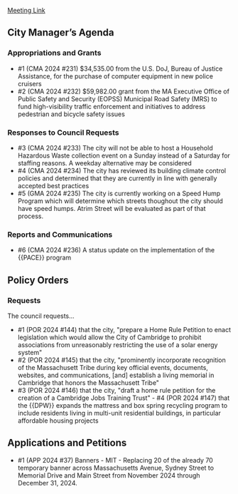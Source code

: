 [Meeting Link](https://cambridgema.iqm2.com/Citizens/Detail_Meeting.aspx?ID=4582)

## City Manager’s Agenda

### Appropriations and Grants
- #1 (CMA 2024 #231) $34,535.00 from the U.S. DoJ, Bureau of Justice Assistance, for the purchase of
computer equipment in new police cruisers
- #2 (CMA 2024 #232) $59,982.00 grant from the MA Executive Office of Public Safety and Security (EOPSS) Municipal Road Safety (MRS) to fund high-visibility traffic enforcement and initiatives to address pedestrian and
bicycle safety issues

### Responses to Council Requests
- #3 (CMA 2024 #233) The city will not be able to host a  Household Hazardous Waste collection event on a Sunday instead of a Saturday for staffing reasons. A weekday alternative may be considered
- #4 (CMA 2024 #234) The city has reviewed its building climate control policies and determined that they are currently in line with generally accepted best practices
- #5 (GMA 2024 #235) The city is currently working on a Speed Hump Program which will determine which streets thoughout the city should have speed humps. Atrim Street will be evaluated as part of that process.

### Reports and Communications
- #6 (CMA 2024 #236) A status update on the implementation of the {{PACE}} program

## Policy Orders

### Requests
The council requests...
- #1 (POR 2024 #144) that the city, "prepare a Home Rule Petition to enact legislation which would allow the City of Cambridge to prohibit associations from unreasonably restricting the use of a solar energy system"
- #2 (POR 2024 #145) that the city, "prominently incorporate recognition of the Massachusett Tribe during key official events, documents, websites, and communications, [and] establish a living memorial in Cambridge that honors the Massachusett Tribe"
- #3 (POR 2024 #146) that the city, "draft a home rule petition for
the creation of a Cambridge Jobs Training Trust" - #4 (POR 2024 #147) that the {{DPW}} expands the mattress and box spring recycling program to include residents living in multi-unit residential buildings, in particular affordable housing projects

## Applications and Petitions
- #1 (APP 2024 #37) Banners - MIT - Replacing 20 of the already 70 temporary banner across Massachusetts Avenue, Sydney Street to Memorial Drive and Main Street from November 2024 through December 31, 2024.
